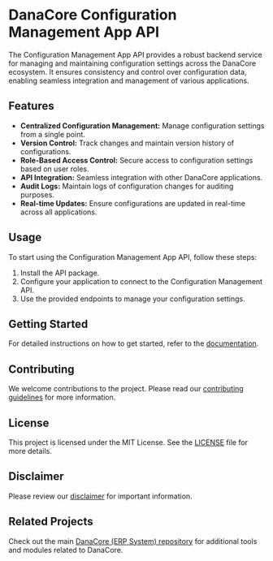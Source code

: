 # DanaCore Configuration Management App API

The Configuration Management App API provides a robust backend service for managing and maintaining configuration settings across the DanaCore ecosystem. It ensures consistency and control over configuration data, enabling seamless integration and management of various applications.

## Features

- **Centralized Configuration Management:** Manage configuration settings from a single point.
- **Version Control:** Track changes and maintain version history of configurations.
- **Role-Based Access Control:** Secure access to configuration settings based on user roles.
- **API Integration:** Seamless integration with other DanaCore applications.
- **Audit Logs:** Maintain logs of configuration changes for auditing purposes.
- **Real-time Updates:** Ensure configurations are updated in real-time across all applications.

## Usage

To start using the Configuration Management App API, follow these steps:
1. Install the API package.
2. Configure your application to connect to the Configuration Management API.
3. Use the provided endpoints to manage your configuration settings.

## Getting Started

For detailed instructions on how to get started, refer to the [documentation](https://github.com/navedrasul/danacore-configuration-management-api).

## Contributing

We welcome contributions to the project. Please read our [contributing guidelines](https://github.com/navedrasul/danacore-configuration-management-api/blob/main/CONTRIBUTING.md) for more information.

## License

This project is licensed under the MIT License. See the [LICENSE](https://github.com/navedrasul/danacore-configuration-management-api/blob/main/LICENSE) file for more details.

## Disclaimer

Please review our [disclaimer](https://github.com/navedrasul/danacore-configuration-management-api/blob/main/DISCLAIMER.md) for important information.

## Related Projects

Check out the main [DanaCore (ERP System) repository](https://github.com/navedrasul/DanaCore) for additional tools and modules related to DanaCore.
